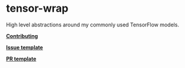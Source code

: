 # tensor-wrap
High level abstractions around my commonly used TensorFlow models.

**[Contributing](https://github.com/doneill612/tensor-wrap/blob/master/contributing.md)**

**[Issue template](https://github.com/doneill612/tensor-wrap/blob/master/issue_template.md)**

**[PR template](https://github.com/doneill612/tensor-wrap/blob/master/pull_request_template.md)**
